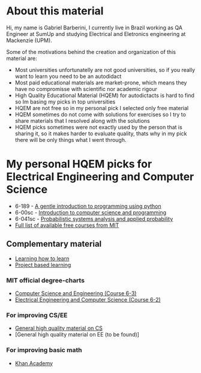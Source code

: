 # About this material
Hi, my name is Gabriel Barberini, I currently live in Brazil working as QA Engineer at SumUp and studying Electrical and Eletronics engineering at Mackenzie (UPM). 

Some of the motivations behind the creation and organization of this material are:
* Most universities unfortunatelly are not good universities, so if you really want to learn you need to be an autodidact
* Most paid educational materials are market-prone, which means they have no compromisse with scientific nor academic rigour
* High Quality Educational Material (HQEM) for autodictacts is hard to find so Im basing my picks in top universities
* HQEM are not free so in my personal pick I selected only free material
* HQEM sometimes do not come with solutions for exercises so I try to share materials that I resolved along with the solutions
* HQEM picks sometimes were not exactly used by the person that is sharing it, so it makes harder to evaluate quality, thats why in my pick there will be only things what I went through.

# My personal HQEM picks for Electrical Engineering and Computer Science
- 6-189 - [A gentle introduction to programming using python](https://ocw.mit.edu/courses/electrical-engineering-and-computer-science/6-189-a-gentle-introduction-to-programming-using-python-january-iap-2011/)
- 6-00sc - [Introduction to computer science and programming](https://ocw.mit.edu/courses/electrical-engineering-and-computer-science/6-00sc-introduction-to-computer-science-and-programming-spring-2011/)
- 6-041sc - [Probabilistic systems analysis and applied probability](https://ocw.mit.edu/courses/electrical-engineering-and-computer-science/6-041sc-probabilistic-systems-analysis-and-applied-probability-fall-2013/syllabus/)
- [Full list of available free courses from MIT](https://ocw.mit.edu/courses/electrical-engineering-and-computer-science/)

## Complementary material

* [Learning how to learn](https://www.coursera.org/learn/learning-how-to-learn)
* [Project based learning](https://github.com/practical-tutorials/project-based-learning)

### MIT official degree-charts
* [Computer Science and Engineering (Course 6-3)](http://catalog.mit.edu/degree-charts/computer-science-engineering-course-6-3/)
* [Electrical Engineering and Computer Science (Course 6-2)](http://catalog.mit.edu/degree-charts/electrical-engineering-computer-science-course-6-2/)

### For improving CS/EE
* [General high quality material on CS](https://github.com/ossu/computer-science)
* [General high quality material on EE (to be found)]

### For improving basic math
* [Khan Academy](https://www.khanacademy.org/math/)
